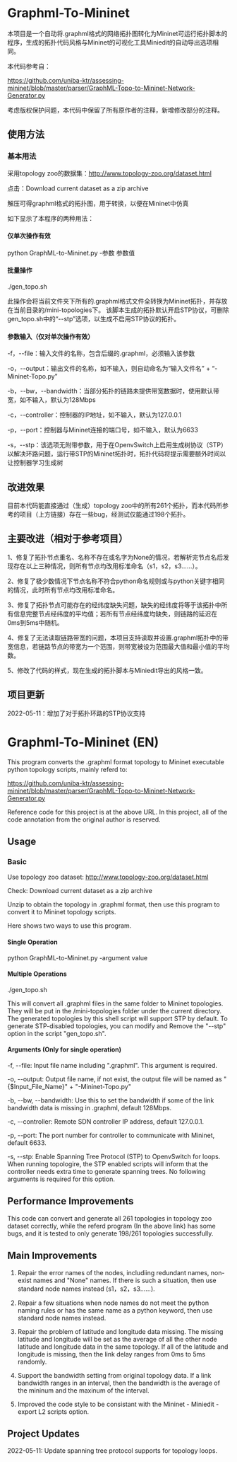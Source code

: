 # Graphml-To-Mininet

本项目是一个自动将.graphml格式的网络拓扑图转化为Mininet可运行拓扑脚本的程序，生成的拓扑代码风格与Mininet的可视化工具Miniedit的自动导出选项相同。

本代码参考自：

https://github.com/uniba-ktr/assessing-mininet/blob/master/parser/GraphML-Topo-to-Mininet-Network-Generator.py

考虑版权保护问题，本代码中保留了所有原作者的注释，新增修改部分的注释。

## 使用方法

### 基本用法

采用topology zoo的数据集：http://www.topology-zoo.org/dataset.html

点击：Download current dataset as a zip archive

解压可得graphml格式的拓扑图，用于转换，以便在Mininet中仿真

如下显示了本程序的两种用法：

#### 仅单次操作有效

python GraphML-to-Mininet.py -参数 参数值

#### 批量操作

./gen_topo.sh

此操作会将当前文件夹下所有的.graphml格式文件全转换为Mininet拓扑，并存放在当前目录的/mini-topologies下。
该脚本生成的拓扑默认开启STP协议，可删除gen_topo.sh中的“--stp”选项，以生成不启用STP协议的拓扑。

#### 参数输入（仅对单次操作有效）

-f，--file：输入文件的名称，包含后缀的.graphml，必须输入该参数

-o，--output：输出文件的名称，如不输入，则自动命名为“输入文件名” + “-Mininet-Topo.py”

-b，--bw，--bandwidth：当部分拓扑的链路未提供带宽数据时，使用默认带宽，如不输入，默认为128Mbps

-c，--controller：控制器的IP地址，如不输入，默认为127.0.0.1

-p，--port：控制器与Mininet连接的端口号，如不输入，默认为6633

-s，--stp：该选项无附带参数，用于在OpenvSwitch上启用生成树协议（STP）以解决环路问题，运行带STP的Mininet拓扑时，拓扑代码将提示需要额外时间以让控制器学习生成树

## 改进效果

目前本代码能直接通过（生成）topology zoo中的所有261个拓扑，而本代码所参考的项目（上方链接）存在一些bug，经测试仅能通过198个拓扑。

## 主要改进（相对于参考项目）

1、修复了拓扑节点重名、名称不存在或名字为None的情况，若解析完节点名后发现存在以上三种情况，则所有节点均改用标准命名（s1，s2，s3......）。

2、修复了极少数情况下节点名称不符合python命名规则或与python关键字相同的情况，此时所有节点均改用标准命名。

3、修复了拓扑节点可能存在的经纬度缺失问题，缺失的经纬度将等于该拓扑中所有信息完整节点经纬度的平均值；若所有节点经纬度均缺失，则链路的延迟在0ms到5ms中随机。

4、修复了无法读取链路带宽的问题，本项目支持读取并设置.graphml拓扑中的带宽信息，若链路节点的带宽为一个范围，则带宽被设为范围最大值和最小值的平均数。

5、修改了代码的样式，现在生成的拓扑脚本与Miniedit导出的风格一致。

## 项目更新

2022-05-11：增加了对于拓扑环路的STP协议支持

# Graphml-To-Mininet (EN)

This program converts the .graphml format topology to Mininet executable python topology scripts, mainly referd to:

https://github.com/uniba-ktr/assessing-mininet/blob/master/parser/GraphML-Topo-to-Mininet-Network-Generator.py

Reference code for this project is at the above URL. In this project, all of the code annotation from the original author is reserved.

## Usage

### Basic

Use topology zoo dataset: http://www.topology-zoo.org/dataset.html

Check: Download current dataset as a zip archive

Unzip to obtain the topology in .graphml format, then use this program to convert it to Mininet topology scripts.

Here shows two ways to use this program.

#### Single Operation

python GraphML-to-Mininet.py -argument value

#### Multiple Operations

./gen_topo.sh

This will convert all .graphml files in the same folder to Mininet topologies. They will be put in the /mini-topologies folder under the current directory.
The generated topologies by this shell script will support STP by default. To generate STP-disabled topologies, you can modify and Remove the "--stp" option in  the script "gen_topo.sh".

#### Arguments (Only for single operation)

-f, --file: Input file name including ".graphml". This argument is required.

-o, --output: Output file name, if not exist, the output file will be named as "{$Input_File_Name}" + "-Mininet-Topo.py"

-b, --bw, --bandwidth: Use this to set the bandwidth if some of the link bandwidth data is missing in .graphml, default 128Mbps.

-c, --controller: Remote SDN controller IP address, default 127.0.0.1.

-p, --port: The port number for controller to communicate with Mininet, default 6633.

-s, --stp: Enable Spanning Tree Protocol (STP) to OpenvSwitch for loops. When running topologire, the STP enabled scripts will inform that the controller needs extra time to generate spanning trees. No following arguments is required for this option.

## Performance Improvements

This code can convert and generate all 261 topologies in topology zoo dataset correctly, while the referd program (In the above link) has some bugs, and it is tested to only generate 198/261 topologies successfully.

## Main Improvements

1. Repair the error names of the nodes, includiing redundant names, non-exist names and "None" names. If there is such a situation, then use standard node names instead (s1，s2，s3......).

2. Repair a few situations when node names do not meet the python naming rules or has the same name as a python keyword, then use standard node names instead.

3. Repair the problem of latitude and longitude data missing. The missing latitude and longitude will be set as the average of all the other node latitude and longitude data in the same topology. If all of the latitude and longitude is missing, then the link delay ranges from 0ms to 5ms randomly.

4. Support the bandwidth setting from original topology data. If a link bandwidth ranges in an interval, then the bandwidth is the average of the mininum and the maxinum of the interval.

5. Improved the code style to be consistant with the Mininet - Miniedit - export L2 scripts option.

## Project Updates

2022-05-11: Update spanning tree protocol supports for topology loops.
